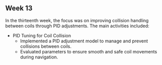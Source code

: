 ## Week 13

In the thirteenth week, the focus was on improving collision handling between coils through PID adjustments. The main activities included:

- PID Tuning for Coil Collision
    - Implemented a PID adjustment model to manage and prevent collisions between coils.
    - Evaluated parameters to ensure smooth and safe coil movements during navigation.
